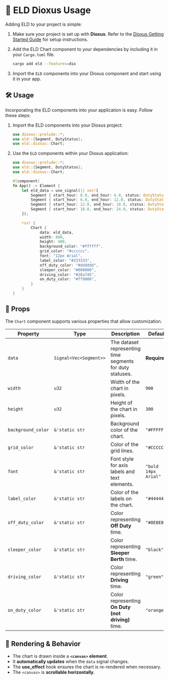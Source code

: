 # 🧬 ELD Dioxus Usage

Adding ELD to your project is simple:

1. Make sure your project is set up with **Dioxus**. Refer to the [Dioxus Getting Started Guide](https://dioxuslabs.com/learn/0.6/getting_started) for setup instructions.

1. Add the ELD Chart component to your dependencies by including it in your `Cargo.toml` file.

   ```sh
   cargo add eld --features=dio
   ```

1. Import the `ELD` components into your Dioxus component and start using it in your app.

## 🛠️ Usage

Incorporating the ELD components into your application is easy. Follow these steps:

1. Import the ELD components into your Dioxus project:

   ```rust
   use dioxus::prelude::*;
   use eld::{Segment, DutyStatus};
   use eld::dioxus::Chart;
   ```

1. Use the `ELD` components within your Dioxus application:

   ```rust
   use dioxus::prelude::*;
   use eld::{Segment, DutyStatus};
   use eld::dioxus::Chart;

   #[component]
   fn App() -> Element {
       let eld_data = use_signal(|| vec![
           Segment { start_hour: 0.0, end_hour: 6.0, status: DutyStatus::OffDuty, location: "".to_string(), note: "".to_string() },
           Segment { start_hour: 6.0, end_hour: 12.0, status: DutyStatus::Sleeper, location: "".to_string(), note: "".to_string() },
           Segment { start_hour: 12.0, end_hour: 18.0, status: DutyStatus::Driving, location: "".to_string(), note: "".to_string() },
           Segment { start_hour: 18.0, end_hour: 24.0, status: DutyStatus::OnDuty, location: "".to_string(), note: "".to_string() },
       ]);

       rsx! {
           Chart {
               data: eld_data,
               width: 800,
               height: 400,
               background_color: "#ffffff",
               grid_color: "#cccccc",
               font: "12px Arial",
               label_color: "#333333",
               off_duty_color: "#dddddd",
               sleeper_color: "#000000",
               driving_color: "#28a745",
               on_duty_color: "#ff9800",
           }
       }
   }
   ```

## 🔧 Props

The `Chart` component supports various properties that allow customization.

| Property           | Type                   | Description                                               | Default             |
| ------------------ | ---------------------- | --------------------------------------------------------- | ------------------- |
| `data`             | `Signal<Vec<Segment>>` | The dataset representing time segments for duty statuses. | **Required**        |
| `width`            | `u32`                  | Width of the chart in pixels.                             | `900`               |
| `height`           | `u32`                  | Height of the chart in pixels.                            | `300`               |
| `background_color` | `&'static str`         | Background color of the chart.                            | `"#FFFFFF"`         |
| `grid_color`       | `&'static str`         | Color of the grid lines.                                  | `"#CCCCCC"`         |
| `font`             | `&'static str`         | Font style for axis labels and text elements.             | `"bold 14px Arial"` |
| `label_color`      | `&'static str`         | Color of the labels on the chart.                         | `"#444444"`         |
| `off_duty_color`   | `&'static str`         | Color representing **Off Duty** time.                     | `"#8E8E8E"`         |
| `sleeper_color`    | `&'static str`         | Color representing **Sleeper Berth** time.                | `"black"`           |
| `driving_color`    | `&'static str`         | Color representing **Driving** time.                      | `"green"`           |
| `on_duty_color`    | `&'static str`         | Color representing **On Duty (not driving)** time.        | `"orange"`          |

## 🎨 Rendering & Behavior

- The chart is drawn inside a **`<canvas>` element**.
- It **automatically updates** when the `data` signal changes.
- The **use_effect** hook ensures the chart is re-rendered when necessary.
- The `<canvas>` is **scrollable horizontally**.
